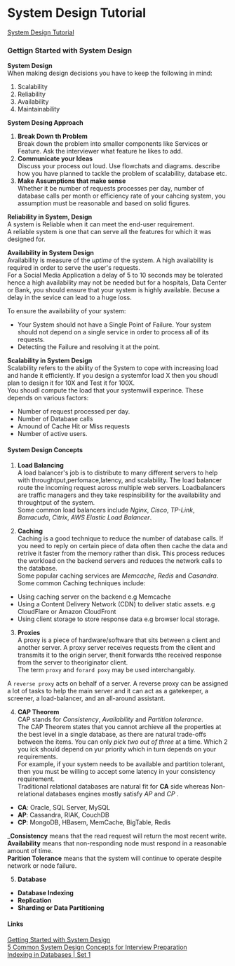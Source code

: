 # System Design Tutorial 
[System Design Tutorial](https://www.geeksforgeeks.org/system-design-tutorial/)  

### Gettign Started with System Design
__System Design__    
When making design decisions you have to keep the following in mind: 
1. Scalability
2. Reliability 
3. Availability 
4. Maintainability 

__System Desing Approach__  
1. __Break Down th Problem__  
Break down the problem into smaller components like Services or Feature. Ask the interviewer what feature he likes to add. 
2. __Communicate your Ideas__  
Discuss your process out loud. Use flowchats and diagrams.  describe how you have planned to tackle the problem of scalability, database etc. 
3. __Make Assumptions that make sense__  
Whether it be number of requests processes per day, number of database calls per month or efficiency rate of your cahcing system, you assumption must be reasonable and based on solid figures.    


__Reliability in System, Design__  
A system is Reliable when it can meet the end-user requirement.  
A reliable system is one that can serve all the features for which it was designed for.   

__Availability in System Design__    
Availability is  measure of the _uptime_ of the system. A high availability is required in order to serve the user's requests.  
For a Social Media Application a delay of 5 to 10 seconds may be tolerated hence a high availability may not be needed but for a hospitals, Data Center or Bank, you should ensure that your system  is highly available. Becuse a delay in the sevice can lead to a huge loss.  

To ensure the availability of your system:  
* Your System should not have a Single Point of Failure. Your system should not depend on a single service in order to process all of its requests.  
*  Detecting the Failure and resolving it at the point.  

__Scalability in System Design__    
Scalability refers to the ability of the System to cope with increasing load and hande it efficiently.  If you design a systemfor load X then you shoudl plan to design it for 10X and Test it for 100X.    
You shoudl compute the load that your systemwill experince. These depends on various factors:  
* Number of request processed per day. 
* Number of Database calls  
* Amound of Cache Hit or Miss requests 
* Number of active users. 

#### System Design Concepts   
1. __Load Balancing__    
A load balancer's job is to distribute to many different servers to help with throughtput,perfomace,latency, and scalability.  The load balancer route the incoming request across multiple web servers.  Loadbalancers are traffic managers and they take respinsibility for the availability and throughtput of the system.    
Some common load balancers include _Nginx_, _Cisco_, _TP-Link_, _Barracuda_, _Citrix_, _AWS Elastic Load Balancer_.  

2. __Caching__  
Caching is a good technique to reduce the number of database calls. 
If you need to reply on certain piece of data often then cache the data and retrive it faster from the memory rather than disk. This process reduces the workload on the backend servers and reduces the network calls to the database.  
Some popular caching services are _Memcache_, _Redis_ and _Casandra_.  
Some common Caching techniques include:  
* Using caching server on the backend e.g Memcache 
* Using a Content Delivery Network (CDN) to deliver static assets. e.g CloudFlare or Amazon CloudFront
* Using client storage to store response data e.g browser local storage.  

3. __Proxies__    
A proxy is a piece of hardware/software that sits between a client and another server.  A proxy server receives requests from the client and transmits it to the  origin server, thenit forwards tthe received response from the server to theoriginator client.  
The term `proxy` and `forard poxy` may be used interchangably.   

A `reverse proxy` acts on behalf of a server. A reverse proxy can be assigned a lot of tasks to help the main server and it can act as a gatekeeper, a screener, a load-balancer, and an all-around assistant.  

4. __CAP Theorem__   
CAP stands for _Consistency_, _Availability_ and _Partition tolerance_.   
The CAP Theorem states that you cannot archieve all the properties at the best level in a single database, as there are natural trade-offs between the items.  You can only _pick two out of three_ at a time. Which 2 you ick should depend on yur priority which in turn depends on your requirements.    
For example, if your system needs to be available and partition tolerant, then you must be willing to accept some latency in your consistency requirement.   
Traditional relational databases are natural fit for __CA__ side whereas Non-relational databases engines mostly satisfy _AP_ and _CP_ . 
* __CA__: Oracle, SQL Server, MySQL 
* __AP__: Cassandra, RIAK, CouchDB
* __CP__: MongoDB, HBasem, MemCache, BigTable, Redis 

___Consistency__ means that the read request will return the most recent write.  
__Availability__  means that non-responding node must respond in a reasonable amount of time.  
__Parition Tolerance__ means that the system will continue to operate despite network or node failure.  

5. __Database__    
* __Database Indexing__    
* __Replication__   
* __Sharding or Data Partitioning__   

#### Links
[Getting Started with System Design](https://www.geeksforgeeks.org/getting-started-with-system-design/)    
[5 Common System Design Concepts for Interview Preparation](https://www.geeksforgeeks.org/5-common-system-design-concepts-for-interview-preparation/)  
[Indexing in Databases | Set 1](https://www.geeksforgeeks.org/indexing-in-databases-set-1/)